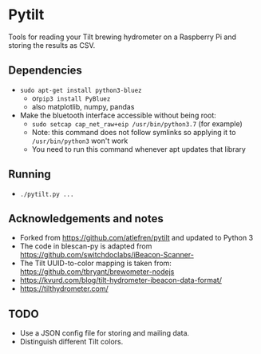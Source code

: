 # Pytilt

Tools for reading your Tilt brewing hydrometer on a Raspberry Pi and storing the results as CSV.

## Dependencies

* ```sudo apt-get install python3-bluez```
  * or```pip3 install PyBluez```
  * also matplotlib, numpy, pandas
* Make the bluetooth interface accessible without being root: 
  * ```sudo setcap cap_net_raw+eip /usr/bin/python3.7``` (for example)
  * Note: this command does not follow symlinks so applying it to ```/usr/bin/python3``` won't work
  * You need to run this command whenever apt updates that library

## Running

* `./pytilt.py ...`

## Acknowledgements and notes

* Forked from https://github.com/atlefren/pytilt and updated to Python 3
* The code in blescan-py is adapted from https://github.com/switchdoclabs/iBeacon-Scanner-
* The Tilt UUID-to-color mapping is taken from: https://github.com/tbryant/brewometer-nodejs
* https://kvurd.com/blog/tilt-hydrometer-ibeacon-data-format/
* https://tilthydrometer.com/

## TODO

* Use a JSON config file for storing and mailing data.
* Distinguish different Tilt colors.
